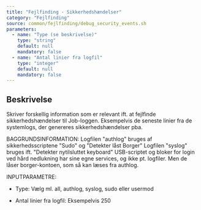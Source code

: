 ```yaml
---
title: "Fejlfinding - Sikkerhedshændelser"
category: "Fejlfinding"
source: common/fejlfinding/debug_security_events.sh
parameters:
  - name: "Type (se beskrivelse)"
    type: "string"
    default: null
    mandatory: false
  - name: "Antal linier fra logfil"
    type: "integer"
    default: null
    mandatory: false
---
```


## Beskrivelse
Skriver forskellig information som er relevant ift. at fejlfinde sikkerhedshændelser til Job-loggen. 
Eksempelvis de seneste linier fra de systemlogs, der genereres sikkerhedshændelser pba.

BAGGRUNDSINFORMATION:
Logfilen "authlog" bruges af sikkerhedsscriptene "Sudo" og "Detekter låst Borger"
Logfilen "syslog" bruges ift. "Detekter nytilsluttet keyboard"
USB-scriptet og bloker for login ved hård nedlukning har sine egne services, og ikke pt. logfiler. Men de låser borger-kontoen, som så kan læses fra authlog.

INPUTPARAMETRE:
- Type: Vælg ml. all, authlog, syslog, sudo eller usermod

- Antal linier fra logfil:
Eksempelvis 250